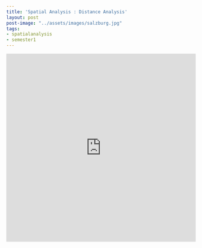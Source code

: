 ```yaml
---
title: 'Spatial Analysis : Distance Analysis'
layout: post
post-image: "../assets/images/salzburg.jpg"
tags:
- spatialanalysis
- semester1
---
```


<style>
.responsive-wrap iframe{ max-width: 100%;}
</style>
<div class="responsive-wrap">
<iframe src="https://storymaps.arcgis.com/stories/e3db384ffde84561a3edf3bb3bee7ed1" width="100%" height="500px" frameborder="0" allowfullscreen allow="geolocation"></iframe>
</div>